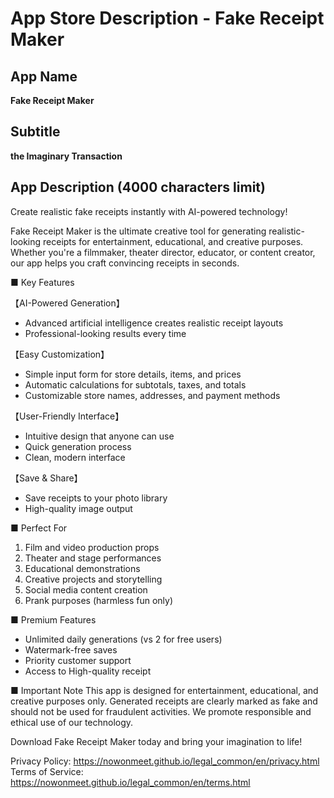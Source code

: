 # App Store Description - Fake Receipt Maker

## App Name
**Fake Receipt Maker**

## Subtitle
**the Imaginary Transaction**

## App Description (4000 characters limit)

Create realistic fake receipts instantly with AI-powered technology!

Fake Receipt Maker is the ultimate creative tool for generating realistic-looking receipts for entertainment, educational, and creative purposes. Whether you're a filmmaker, theater director, educator, or content creator, our app helps you craft convincing receipts in seconds.

■ Key Features

【AI-Powered Generation】
- Advanced artificial intelligence creates realistic receipt layouts
- Professional-looking results every time

【Easy Customization】
- Simple input form for store details, items, and prices
- Automatic calculations for subtotals, taxes, and totals
- Customizable store names, addresses, and payment methods

【User-Friendly Interface】
- Intuitive design that anyone can use
- Quick generation process
- Clean, modern interface

【Save & Share】
- Save receipts to your photo library
- High-quality image output

■ Perfect For

1. Film and video production props
2. Theater and stage performances
3. Educational demonstrations
4. Creative projects and storytelling
5. Social media content creation
6. Prank purposes (harmless fun only)

■ Premium Features

- Unlimited daily generations (vs 2 for free users)
- Watermark-free saves
- Priority customer support
- Access to High-quality receipt 

■ Important Note
This app is designed for entertainment, educational, and creative purposes only. Generated receipts are clearly marked as fake and should not be used for fraudulent activities. We promote responsible and ethical use of our technology.

Download Fake Receipt Maker today and bring your imagination to life!


Privacy Policy: https://nowonmeet.github.io/legal_common/en/privacy.html
Terms of Service: https://nowonmeet.github.io/legal_common/en/terms.html